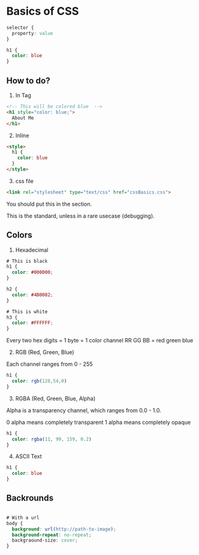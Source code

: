 # Basics of CSS

```css
selector {
  property: value
}

h1 {
  color: blue
}
```

## How to do?

1) In Tag

```html
<!-- This will be colored blue  -->
<h1 style="color: blue;">
  About Me
</h1>
```

2) Inline

```html
<style>
  h1 {
    color: blue
  }
</style>
```

3) css file

```html
<link rel="stylesheet" type="text/css" href="cssBasics.css">
```

You should put this in the <head></head> section.

This is the standard, unless in a rare usecase (debugging).

## Colors

1) Hexadecimal

```css
# This is black
h1 {
  color: #000000;
}

h2 {
  color: #4B0082;
}

# This is white
h3 {
  color: #FFFFFF;
}
```

Every two hex digits = 1 byte = 1 color channel
RR GG BB = red green blue

2) RGB (Red, Green, Blue)

Each channel ranges from 0 - 255

```css
h1 {
  color: rgb(128,54,0)
}
```

3) RGBA (Red, Green, Blue, Alpha)

Alpha is a transparency channel, which ranges from 0.0 - 1.0.

0 alpha means completely transparent
1 alpha means completely opaque

```css
h1 {
  color: rgba(11, 99, 159, 0.2)
}
```

4) ASCII Text

```css
h1 {
  color: blue
}
```

## Backrounds

```css

# With a url
body {
  background: url(http://path-to-image);
  background-repeat: no-repeat;
  backgraound-size: cover;
}
```

